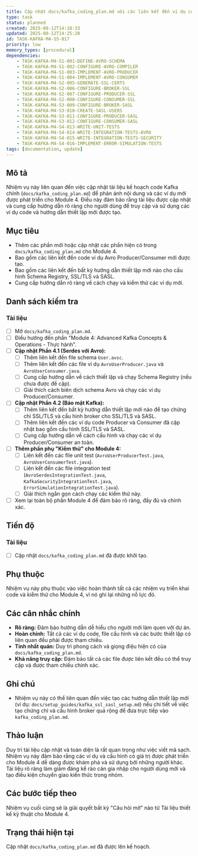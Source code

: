 ```yaml
---
title: Cập nhật docs/kafka_coding_plan.md với các liên kết đến ví dụ code và hướng dẫn thiết lập mới
type: task
status: planned
created: 2025-08-12T14:10:33
updated: 2025-08-12T14:25:20
id: TASK-KAFKA-M4-S5-017
priority: low
memory_types: [procedural]
dependencies:
    - TASK-KAFKA-M4-S1-001-DEFINE-AVRO-SCHEMA
    - TASK-KAFKA-M4-S1-002-CONFIGURE-AVRO-COMPILER
    - TASK-KAFKA-M4-S1-003-IMPLEMENT-AVRO-PRODUCER
    - TASK-KAFKA-M4-S1-004-IMPLEMENT-AVRO-CONSUMER
    - TASK-KAFKA-M4-S2-005-GENERATE-SSL-CERTS
    - TASK-KAFKA-M4-S2-006-CONFIGURE-BROKER-SSL
    - TASK-KAFKA-M4-S2-007-CONFIGURE-PRODUCER-SSL
    - TASK-KAFKA-M4-S2-008-CONFIGURE-CONSUMER-SSL
    - TASK-KAFKA-M4-S3-009-CONFIGURE-BROKER-SASL
    - TASK-KAFKA-M4-S3-010-CREATE-SASL-USERS
    - TASK-KAFKA-M4-S3-011-CONFIGURE-PRODUCER-SASL
    - TASK-KAFKA-M4-S3-012-CONFIGURE-CONSUMER-SASL
    - TASK-KAFKA-M4-S4-013-WRITE-UNIT-TESTS
    - TASK-KAFKA-M4-S4-014-WRITE-INTEGRATION-TESTS-AVRO
    - TASK-KAFKA-M4-S4-015-WRITE-INTEGRATION-TESTS-SECURITY
    - TASK-KAFKA-M4-S4-016-IMPLEMENT-ERROR-SIMULATION-TESTS
tags: [documentation, update]
---
```


## Mô tả

Nhiệm vụ này liên quan đến việc cập nhật tài liệu kế hoạch code Kafka chính (`docs/kafka_coding_plan.md`) để phản ánh nội dung và các ví dụ mới được phát triển cho Module 4. Điều này đảm bảo rằng tài liệu được cập nhật và cung cấp hướng dẫn rõ ràng cho người dùng để truy cập và sử dụng các ví dụ code và hướng dẫn thiết lập mới được tạo.

## Mục tiêu

*   Thêm các phần mới hoặc cập nhật các phần hiện có trong `docs/kafka_coding_plan.md` cho Module 4.
*   Bao gồm các liên kết đến code ví dụ Avro Producer/Consumer mới được tạo.
*   Bao gồm các liên kết đến bất kỳ hướng dẫn thiết lập mới nào cho cấu hình Schema Registry, SSL/TLS và SASL.
*   Cung cấp hướng dẫn rõ ràng về cách chạy và kiểm thử các ví dụ mới.

## Danh sách kiểm tra

### Tài liệu

- [ ] Mở `docs/kafka_coding_plan.md`.
- [ ] Điều hướng đến phần "Module 4: Advanced Kafka Concepts & Operations - Thực hành".
- [ ] **Cập nhật Phần 4.1 (Serdes với Avro):**
    - [ ] Thêm liên kết đến file schema `User.avsc`.
    - [ ] Thêm liên kết đến các file ví dụ `AvroUserProducer.java` và `AvroUserConsumer.java`.
    - [ ] Cung cấp hướng dẫn về cách thiết lập và chạy Schema Registry (nếu chưa được đề cập).
    - [ ] Giải thích cách biên dịch schema Avro và chạy các ví dụ Producer/Consumer.
- [ ] **Cập nhật Phần 4.2 (Bảo mật Kafka):**
    - [ ] Thêm liên kết đến bất kỳ hướng dẫn thiết lập mới nào để tạo chứng chỉ SSL/TLS và cấu hình broker cho SSL/TLS và SASL.
    - [ ] Thêm liên kết đến các ví dụ code Producer và Consumer đã cập nhật bao gồm cấu hình SSL/TLS và SASL.
    - [ ] Cung cấp hướng dẫn về cách cấu hình và chạy các ví dụ Producer/Consumer an toàn.
- [ ] **Thêm phần phụ "Kiểm thử" cho Module 4:**
    - [ ] Liên kết đến các file unit test (`AvroUserProducerTest.java`, `AvroUserConsumerTest.java`).
    - [ ] Liên kết đến các file integration test (`AvroSerdesIntegrationTest.java`, `KafkaSecurityIntegrationTest.java`, `ErrorSimulationIntegrationTest.java`).
    - [ ] Giải thích ngắn gọn cách chạy các kiểm thử này.
- [ ] Xem lại toàn bộ phần Module 4 để đảm bảo rõ ràng, đầy đủ và chính xác.

## Tiến độ

### Tài liệu

- [ ] Cập nhật `docs/kafka_coding_plan.md` đã được khởi tạo.

## Phụ thuộc

Nhiệm vụ này phụ thuộc vào việc hoàn thành tất cả các nhiệm vụ triển khai code và kiểm thử cho Module 4, vì nó ghi lại những nỗ lực đó.

## Các cân nhắc chính

*   **Rõ ràng:** Đảm bảo hướng dẫn dễ hiểu cho người mới làm quen với dự án.
*   **Hoàn chỉnh:** Tất cả các ví dụ code, file cấu hình và các bước thiết lập có liên quan đều phải được tham chiếu.
*   **Tính nhất quán:** Duy trì phong cách và giọng điệu hiện có của `docs/kafka_coding_plan.md`.
*   **Khả năng truy cập:** Đảm bảo tất cả các file được liên kết đều có thể truy cập và được tham chiếu chính xác.

## Ghi chú

*   Nhiệm vụ này có thể liên quan đến việc tạo các hướng dẫn thiết lập mới (ví dụ: `docs/setup_guides/kafka_ssl_sasl_setup.md`) nếu chi tiết về việc tạo chứng chỉ và cấu hình broker quá rộng để đưa trực tiếp vào `kafka_coding_plan.md`.

## Thảo luận

Duy trì tài liệu cập nhật và toàn diện là rất quan trọng như việc viết mã sạch. Nhiệm vụ này đảm bảo rằng các ví dụ và cấu hình có giá trị được phát triển cho Module 4 dễ dàng được khám phá và sử dụng bởi những người khác. Tài liệu rõ ràng làm giảm đáng kể rào cản gia nhập cho người dùng mới và tạo điều kiện chuyển giao kiến thức trong nhóm.

## Các bước tiếp theo

Nhiệm vụ cuối cùng sẽ là giải quyết bất kỳ "Câu hỏi mở" nào từ Tài liệu thiết kế kỹ thuật cho Module 4.

## Trạng thái hiện tại

Cập nhật `docs/kafka_coding_plan.md` đã được lên kế hoạch.